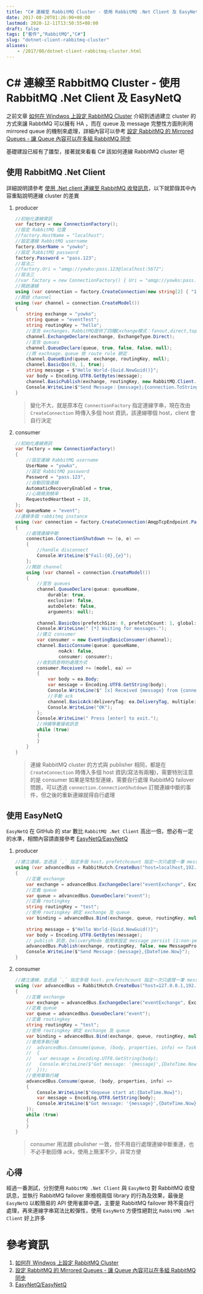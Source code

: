 ```yaml
---
title: "C# 連線至 RabbitMQ Cluster - 使用 RabbitMQ .Net Client 及 EasyNetQ"
date: 2017-08-20T01:26:00+08:00
lastmod: 2020-12-11T13:50:55+08:00
draft: false
tags: ["套件","RabbitMQ","C#"]
slug: "dotnet-client-rabbitmq-cluster"
aliases:
    - /2017/08/dotnet-client-rabbitmq-cluster.html
---
```

# C# 連線至 RabbitMQ Cluster - 使用 RabbitMQ .Net Client 及 EasyNetQ
之前文章 [如何在 Windwos 上設定 RabbitMQ Cluster](//blog.yowko.com/2017/08/windwos-rabbitmq-cluster.html) 介紹到透過建立 cluster 的方式來讓 RabbtMQ 可以擁有 HA ，而在 queue 及 message 完整性方面則利用 mirrored queue 的機制來處理，詳細內容可以參考 [設定 RabbitMQ 的 Mirrored Queues - 讓 Queue 內容可以在多組 RabbitMQ 同步](//blog.yowko.com/2017/08/rabbitmq-mirrored-queues.html)

基礎建設已經有了雛型，接著就來看看 C# 該如何連線 RabbitMQ cluster 吧

## 使用 RabbitMQ .Net Client

詳細說明請參考 [使用 .Net client 連線至 RabbitMQ 收發訊息](/2017/05/rabbitmq-client-send-consume.html)，以下就節錄其中內容重點說明連線 cluster 的差異

1.  producer

    ```cs
    //初始化連線資訊
    var factory = new ConnectionFactory();
    //設定 RabbitMQ 位置
    //factory.HostName = "localhost";
    //設定連線 RabbitMQ username
    factory.UserName = "yowko";
    //設定 RabbitMQ password
    factory.Password = "pass.123";
    //寫法二 
    //factory.Uri = "amqp://yowko:pass.123@localhost:5672";
    //寫法三
    //var factory = new ConnectionFactory() { Uri = "amqp://yowko:pass.123@192.168.56.101:5672"};
    //開啟連線
    using (var connection = factory.CreateConnection(new string[2] { "192.168.56.101","localhost"}))
    //開啟 channel
    using (var channel = connection.CreateModel())
    {
        string exchange = "yowko";
        string queue = "eventTest";
        string routingKey = "hello";
        //宣告 exchanges，RabbitMQ提供了四種Exchange模式：fanout,direct,topic,header
        channel.ExchangeDeclare(exchange, ExchangeType.Direct);
        //宣告 queues
        channel.QueueDeclare(queue, true, false, false, null);
        //將 exchnage、queue 依 route rule 綁定
        channel.QueueBind(queue, exchange, routingKey, null);
        channel.BasicQos(0, 1, true);
        string message = $"Hello World-{Guid.NewGuid()}";
        var body = Encoding.UTF8.GetBytes(message);
        channel.BasicPublish(exchange, routingKey, new RabbitMQ.Client.Framing.BasicProperties { Persistent = true }, body);
        Console.WriteLine($"Send Message：{message};{connection.ToString()}");
    }
    ```

    > 變化不大，就是原本在 `ConnectionFactory` 指定連線字串，現在改由 `CreateConnection` 時傳入多個 host 資訊，該連線哪個 host，client 會自行決定

2.  consumer

    ```cs
    //初始化連線資訊
    var factory = new ConnectionFactory()
    {
        //設定連線 RabbitMQ username
        UserName = "yowko",
        //設定 RabbitMQ password
        Password = "pass.123",
        //自動回復連線
        AutomaticRecoveryEnabled = true,
        //心跳檢測頻率
        RequestedHeartbeat = 10,
    };
    var queueName = "event";
    //連線多個 rabbitmq instance
    using (var connection = factory.CreateConnection(AmqpTcpEndpoint.ParseMultiple("localhost:5672,192.168.56.101:5672")))
    {
        //處理連線中斷
        connection.ConnectionShutdown += (o, e) =>
        {
            //handle disconnect      
            Console.WriteLine($"Fail:{0},{e}");
        };
        //開啟 channel
        using (var channel = connection.CreateModel())
        {
            //宣告 queues
            channel.QueueDeclare(queue: queueName,
                durable: true,
                exclusive: false,
                autoDelete: false,
                arguments: null);
            
            channel.BasicQos(prefetchSize: 0, prefetchCount: 1, global: false);
            Console.WriteLine(" [*] Waiting for messages.");
            //建立 consumer
            var consumer = new EventingBasicConsumer(channel);
            channel.BasicConsume(queue: queueName,
                    noAck: false,
                    consumer: consumer);
            //收到訊息時的處理方式
            consumer.Received += (model, ea) =>
            {
                var body = ea.Body;
                var message = Encoding.UTF8.GetString(body);
                Console.WriteLine($" [x] Received {message} from {connection.ToString()}");
                //手動 ack
                channel.BasicAck(deliveryTag: ea.DeliveryTag, multiple: false);
                Console.WriteLine("OK");
            };
            Console.WriteLine(" Press [enter] to exit.");
            //持續等著接收訊息
            while (true)
            {
            }
        }
    }
    ```

    > 連線 RabbitMQ cluster 的方式與 publisher 相同，都是在 `CreateConnection` 時傳入多個 host 資訊(寫法有兩種)，需要特別注意的是 consumer 如果是常駐型連線，需要自行處理 RabbitMQ failover 問題，可以透過 `connection.ConnectionShutdown` 訂閱連線中斷的事件，但之後的重新連線就得自行處理

## 使用 EasyNetQ

`EasyNetQ` 在 GitHub 的 star 數比 `RabbitMQ .Net Client` 高出一倍，想必有一定的水準，相關內容請直接參考 [EasyNetQ/EasyNetQ](https://github.com/EasyNetQ/EasyNetQ)

1.  producer

    ```cs
    //建立連線，並透過 `,` 指定多個 host，prefetchcount 指定一次只處理一筆 message
    using (var advancedBus = RabbitHutch.CreateBus("host=localhost,192.168.56.101;username=yowko;password=pass.123;prefetchcount=1").Advanced)
    {
        //定義 exchange
        var exchange = advancedBus.ExchangeDeclare("eventExchange", ExchangeType.Direct);
        //定義 queue
        var queue = advancedBus.QueueDeclare("event");
        //定義 routingkey
        string routingKey = "test";
        //使用 routingkey 綁定 exchange 及 queue
        var binding = advancedBus.Bind(exchange, queue, routingKey, null);
                    
        string message = $"Hello World-{Guid.NewGuid()}";
        var body = Encoding.UTF8.GetBytes(message);
        // publish 訊息，DeliveryMode 是用來設定 message persist (1:non-persistent;2:persistent)
        advancedBus.Publish(exchange, routingKey, false, new MessageProperties { DeliveryMode = 2 }, body);
        Console.WriteLine($"Send Message：{message},{DateTime.Now}");
    }
    ```

2.  consumer

    ```cs
    //建立連線，並透過 `,` 指定多個 host，prefetchcount 指定一次只處理一筆 message
    using (var advancedBus = RabbitHutch.CreateBus("host=127.0.0.1,192.168.56.101;username=yowko;password=pass.123;prefetchcount=1").Advanced)
    {
        //定義 exchange
        var exchange = advancedBus.ExchangeDeclare("eventExchange", ExchangeType.Direct);
        //定義 queue
        var queue = advancedBus.QueueDeclare("event");
        //定義 routingkey
        string routingKey = "test";
        //使用 routingkey 綁定 exchange 及 queue
        var binding = advancedBus.Bind(exchange, queue, routingKey, null);
        //使用多執行緒
        //  advancedBus.Consume(queue, (body, properties, info) => Task.Factory.StartNew(() =>
        //  {
        //   var message = Encoding.UTF8.GetString(body);
        //   Console.WriteLine($"Got message: '{message}',{DateTime.Now}");
        //  }));
        //使用單執行緒
        advancedBus.Consume(queue, (body, properties, info) => 
        {
            Console.WriteLine($"dequeue start at:{DateTime.Now}");
            var message = Encoding.UTF8.GetString(body);
            Console.WriteLine($"Got message: '{message}',{DateTime.Now}");
        });
        while (true)
        {
        }
    }
    ```

    > consumer 用法跟 pbulisher 一致，但不用自行處理連線中斷重連，也不必手動回傳 ack，使用上簡潔不少，非常方便

## 心得

經過一番測試，分別使用 `RabbitMQ .Net Client` 與 `EasyNetQ` 對 RabbitMQ 收發訊息，並執行 RabbitMQ failover 來檢視兩個 library 的行為及效果，最後是 `EasyNetQ` 以較簡易的 API 使用雀屏中選，主要是 RabbitMQ failover 時不需自行處理，再來連線字串寫法比較彈性，使用 `EasyNetQ` 方便性絕對比 `RabbitMQ .Net Client` 好上許多

# 參考資訊

1.  [如何在 Windwos 上設定 RabbitMQ Cluster](/2017/08/windwos-rabbitmq-cluster.html)
2.  [設定 RabbitMQ 的 Mirrored Queues - 讓 Queue 內容可以在多組 RabbitMQ 同步](http://blog.yowko.com/2017/08/rabbitmq-mirrored-queues.html)
3.  [EasyNetQ/EasyNetQ](https://github.com/EasyNetQ/EasyNetQ)
